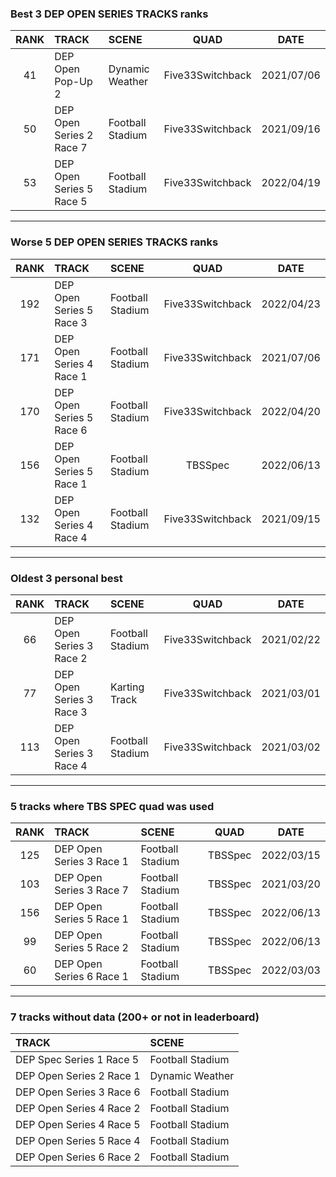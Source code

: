 ### Best 3 DEP OPEN SERIES TRACKS ranks
|RANK|TRACK|SCENE|QUAD|DATE|
|:---:|:---|:---|:---:|:---:|
|41|DEP Open Pop-Up 2|Dynamic Weather|Five33Switchback|2021/07/06|
|50|DEP Open Series 2 Race 7|Football Stadium|Five33Switchback|2021/09/16|
|53|DEP Open Series 5 Race 5|Football Stadium|Five33Switchback|2022/04/19|
---
### Worse 5 DEP OPEN SERIES TRACKS ranks
|RANK|TRACK|SCENE|QUAD|DATE|
|:---:|:---|:---|:---:|:---:|
|192|DEP Open Series 5 Race 3|Football Stadium|Five33Switchback|2022/04/23|
|171|DEP Open Series 4 Race 1|Football Stadium|Five33Switchback|2021/07/06|
|170|DEP Open Series 5 Race 6|Football Stadium|Five33Switchback|2022/04/20|
|156|DEP Open Series 5 Race 1|Football Stadium|TBSSpec|2022/06/13|
|132|DEP Open Series 4 Race 4|Football Stadium|Five33Switchback|2021/09/15|
---
### Oldest 3 personal best
|RANK|TRACK|SCENE|QUAD|DATE|
|:---:|:---|:---|:---:|:---:|
|66|DEP Open Series 3 Race 2|Football Stadium|Five33Switchback|2021/02/22|
|77|DEP Open Series 3 Race 3|Karting Track|Five33Switchback|2021/03/01|
|113|DEP Open Series 3 Race 4|Football Stadium|Five33Switchback|2021/03/02|
---
### 5 tracks where TBS SPEC quad was used
|RANK|TRACK|SCENE|QUAD|DATE|
|:---:|:---|:---|:---:|:---:|
|125|DEP Open Series 3 Race 1|Football Stadium|TBSSpec|2022/03/15|
|103|DEP Open Series 3 Race 7|Football Stadium|TBSSpec|2021/03/20|
|156|DEP Open Series 5 Race 1|Football Stadium|TBSSpec|2022/06/13|
|99|DEP Open Series 5 Race 2|Football Stadium|TBSSpec|2022/06/13|
|60|DEP Open Series 6 Race 1|Football Stadium|TBSSpec|2022/03/03|
---
### 7 tracks without data (200+ or not in leaderboard)
|TRACK|SCENE|
|:---|:---|
|DEP Spec Series 1 Race 5|Football Stadium|
|DEP Open Series 2 Race 1|Dynamic Weather|
|DEP Open Series 3 Race 6|Football Stadium|
|DEP Open Series 4 Race 2|Football Stadium|
|DEP Open Series 4 Race 5|Football Stadium|
|DEP Open Series 5 Race 4|Football Stadium|
|DEP Open Series 6 Race 2|Football Stadium|
